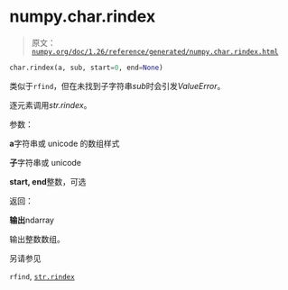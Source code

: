 # numpy.char.rindex

> 原文：[`numpy.org/doc/1.26/reference/generated/numpy.char.rindex.html`](https://numpy.org/doc/1.26/reference/generated/numpy.char.rindex.html)

```py
char.rindex(a, sub, start=0, end=None)
```

类似于`rfind`，但在未找到子字符串*sub*时会引发*ValueError*。

逐元素调用*str.rindex*。

参数：

**a**字符串或 unicode 的数组样式

**子**字符串或 unicode

**start, end**整数，可选

返回：

**输出**ndarray

输出整数数组。

另请参见

`rfind`, [`str.rindex`](https://docs.python.org/3/library/stdtypes.html#str.rindex "(in Python v3.11)")
